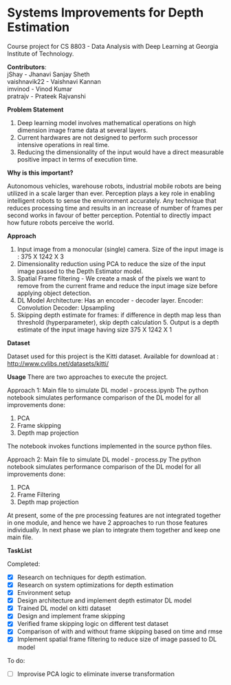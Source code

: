 # **Systems Improvements for Depth Estimation**

Course project for CS 8803 - Data Analysis with Deep Learning at Georgia Institute of Technology.

**Contributors**:  
  jShay - Jhanavi Sanjay Sheth  
  vaishnavik22 - Vaishnavi Kannan  
  imvinod - Vinod Kumar  
  pratrajv - Prateek Rajvanshi

**Problem Statement**
1. Deep learning model involves mathematical operations on high dimension image frame data at several layers.
2. Current hardwares are not designed to perform such processor intensive operations in real time.
3. Reducing the dimensionality of the input would have a direct measurable positive impact in terms of execution time.


**Why is this important?**

Autonomous vehicles, warehouse robots, industrial mobile robots are being utilized in a scale larger than ever. Perception plays a key role in enabling intelligent robots to sense the environment accurately. Any technique that reduces processing time and results in an increase of number of frames per second works in favour of better perception. Potential to directly impact how future robots perceive the world.

**Approach**

1. Input image from a monocular (single) camera. Size of the input image is : 375 X 1242 X 3
2. Dimensionality reduction using PCA to reduce the size of the input image passed to the Depth Estimator model.
3. Spatial Frame filtering - We create a mask of the pixels we want to remove from the current frame and reduce the input image size before applying object detection.
4. DL Model Architecture: Has an encoder - decoder layer.
          Encoder: Convolution
          Decoder: Upsampling
5. Skipping depth estimate for frames: if difference in depth map less than threshold (hyperparameter), skip depth calculation 5. Output is a depth estimate of the input image having size 375 X 1242 X 1

**Dataset**

Dataset used for this project is the Kitti dataset. Available for download at : http://www.cvlibs.net/datasets/kitti/

**Usage**
There are two approaches to execute the project.

Approach 1:
Main file to simulate DL model - process.ipynb
The python notebook simulates performance comparison of the DL model for all improvements done:
1. PCA
2. Frame skipping
3. Depth map projection

The notebook invokes functions implemented in the source python files.

Approach 2:
Main file to simulate DL model - process.py
The python notebook simulates performance comparison of the DL model for all improvements done:
1. PCA
2. Frame Filtering
3. Depth map projection

At present, some of the pre processing features are not integrated together in one module, and hence we have 2 approaches to run those features individually. In next phase we plan to integrate them together and keep one main file.

**TaskList**

Completed:
* [x] Research on techniques for depth estimation.
* [x] Research on system optimizations for depth estimation
* [x] Environment setup
* [x] Design architecture and implement depth estimator DL model
* [x] Trained DL model on kitti dataset
* [x] Design and implement frame skipping
* [x] Verified frame skipping logic on different test dataset
* [x] Comparison of with and without frame skipping based on time and rmse
* [x] Implement spatial frame filtering to reduce size of image passed to DL model

To do:
* [ ] Improvise PCA logic to eliminate inverse transformation

